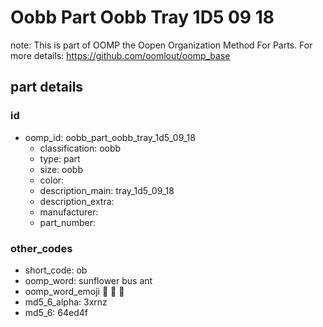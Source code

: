 # Oobb Part Oobb Tray 1D5 09 18  

note: This is part of OOMP the Oopen Organization Method For Parts. For more details: https://github.com/oomlout/oomp_base

##  part details





### id
* oomp_id: oobb_part_oobb_tray_1d5_09_18
  * classification: oobb
  * type: part
  * size: oobb
  * color: 
  * description_main: tray_1d5_09_18
  * description_extra: 
  * manufacturer: 
  * part_number: 

### other_codes
* short_code: ob
* oomp_word: sunflower bus ant
* oomp_word_emoji :sunflower: :bus: :ant:
* md5_6_alpha: 3xrnz
* md5_6: 64ed4f